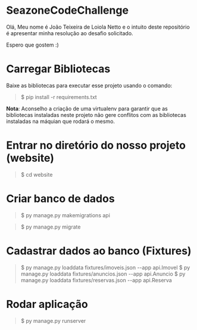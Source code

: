 # SeazoneCodeChallenge

Olá, Meu nome é João Teixeira de Loiola Netto e o intuito deste repositório é apresentar minha resolução ao desafio solicitado.

Espero que gostem :)
	
# Carregar Bibliotecas
Baixe as bibliotecas para executar esse projeto usando o comando:
> $ pip install -r requirements.txt

**Nota**: Aconselho a criação de uma virtualenv para garantir que as bibliotecas instaladas neste projeto não gere conflitos com as bibliotecas instaladas na máquian que rodará o mesmo.

# Entrar no diretório do nosso projeto (website)
> $ cd website
	
# Criar banco de dados

> $ py manage.py makemigrations api

> $ py manage.py migrate


# Cadastrar dados ao banco (Fixtures)

> $ py manage.py loaddata fixtures/imoveis.json --app api.Imovel
> $ py manage.py loaddata fixtures/anuncios.json --app api.Anuncio
> $ py manage.py loaddata fixtures/reservas.json --app api.Reserva


# Rodar aplicação
> $ py manage.py runserver


